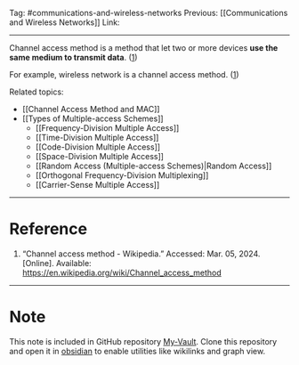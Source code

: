 Tag: #communications-and-wireless-networks 
Previous: [[Communications and Wireless Networks]]
Link: 

---

Channel access method is a method that let two or more devices **use the same medium to transmit data**. (<u>1</u>)

For example, wireless network is a channel access method. (<u>1</u>)

Related topics:

- [[Channel Access Method and MAC]]
- [[Types of Multiple-access Schemes]]
	- [[Frequency-Division Multiple Access]]
	- [[Time-Division Multiple Access]]
	- [[Code-Division Multiple Access]]
	- [[Space-Division Multiple Access]]
	- [[Random Access (Multiple-access Schemes)|Random Access]]
	- [[Orthogonal Frequency-Division Multiplexing]]
	- [[Carrier-Sense Multiple Access]]

---

# Reference

1. “Channel access method - Wikipedia.” Accessed: Mar. 05, 2024. [Online]. Available: https://en.wikipedia.org/wiki/Channel_access_method

---

# Note

This note is included in GitHub repository [My-Vault](https://github.com/LittleD3092/My-Vault.git). Clone this repository and open it in [obsidian](https://obsidian.md/) to enable utilities like wikilinks and graph view.